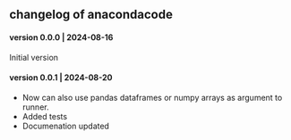 ## changelog of anacondacode

#### version 0.0.0 | 2024-08-16

Initial version

#### version 0.0.1 | 2024-08-20

- Now can also use pandas dataframes or numpy arrays as argument to runner.
- Added tests
- Documenation updated



